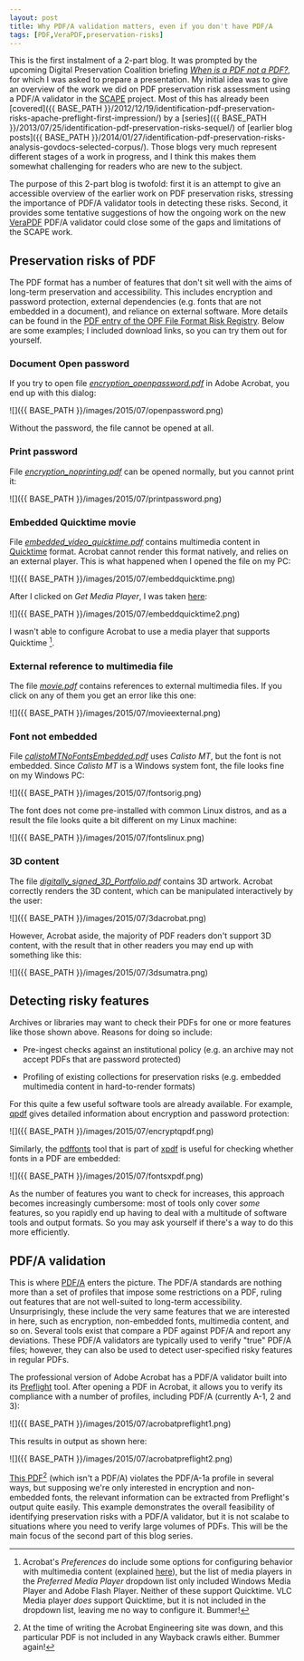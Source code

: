 ```yaml
---
layout: post
title: Why PDF/A validation matters, even if you don't have PDF/A
tags: [PDF,VeraPDF,preservation-risks]
---
```


This is the first instalment of a 2-part blog. It was prompted by the upcoming Digital Preservation Coalition briefing [*When is a PDF not a PDF?*](http://www.dpconline.org/events/details/95-preserving-pdfs-jul15), for which I was asked to prepare a presentation. My initial idea was to give an overview of the work we did on PDF preservation risk assessment using a PDF/A validator in the [SCAPE](http://www.scape-project.eu/) project. Most of this has already been [covered]({{ BASE_PATH }}/2012/12/19/identification-pdf-preservation-risks-apache-preflight-first-impression/) by a [series]({{ BASE_PATH }}/2013/07/25/identification-pdf-preservation-risks-sequel/) of [earlier blog posts]({{ BASE_PATH }}/2014/01/27/identification-pdf-preservation-risks-analysis-govdocs-selected-corpus/). Those blogs very much represent different stages of a work in progress, and I think this makes them somewhat challenging for readers who are new to the subject.

<!-- more -->

The purpose of this 2-part blog is twofold: first it is an attempt to give an accessible overview of the earlier work on PDF preservation risks, stressing the importance of PDF/A validator tools in detecting these risks. Second, it  provides some tentative suggestions of how the ongoing work on the new [VeraPDF](http://verapdf.org/) PDF/A validator could close some of the gaps and limitations of the SCAPE work.   

## Preservation risks of PDF

The PDF format has a number of features that don't sit well with the aims of long-term preservation and accessibility. This includes encryption and password protection, external dependencies (e.g. fonts that are not embedded in a document), and reliance on external software. More details can be found in the [PDF entry of the OPF File Format Risk Registry](http://wiki.opf-labs.org/display/TR/Portable+Document+Format). Below are some examples; I included download links, so you can try them out for yourself.

### Document Open password 

If you try to open file [*encryption_openpassword.pdf*](https://github.com/openpreserve/format-corpus/blob/master/pdfCabinetOfHorrors/encryption_openpassword.pdf?raw=true) in Adobe Acrobat, you end up with this dialog:

![]({{ BASE_PATH }}/images/2015/07/openpassword.png)

Without the password, the file cannot be opened at all.

### Print password

File [*encryption_noprinting.pdf*](https://github.com/openpreserve/format-corpus/blob/master/pdfCabinetOfHorrors/encryption_noprinting.pdf?raw=true) can be opened normally, but you cannot print it:

![]({{ BASE_PATH }}/images/2015/07/printpassword.png)

### Embedded Quicktime movie

File [*embedded\_video\_quicktime.pdf*](https://github.com/openpreserve/format-corpus/blob/master/pdfCabinetOfHorrors/embedded_video_quicktime.pdf?raw=true) contains multimedia content in [Quicktime](http://fileformats.archiveteam.org/wiki/Quicktime) format. Acrobat cannot render this format natively, and relies on an external player. This is what happened when I opened the file on my PC:  

![]({{ BASE_PATH }}/images/2015/07/embeddquicktime.png)

After I clicked on *Get Media Player*, I was taken [here](http://cgi.adobe.com/special/acrobat/mediaplayerfinder/mediaplayerfinder.cgi?):

![]({{ BASE_PATH }}/images/2015/07/embeddquicktime2.png)

I wasn't able to configure Acrobat to use a media player that supports Quicktime [^1].

### External reference to multimedia file

The file [*movie.pdf*](https://web.archive.org/web/20100714002808/http://acroeng.adobe.com/Test_Files/movie/movie.pdf) contains references to external multimedia files. If you click on any of them you get an error like this one:

![]({{ BASE_PATH }}/images/2015/07/movieexternal.png)

### Font not embedded

File [*calistoMTNoFontsEmbedded.pdf*](https://github.com/openpreserve/format-corpus/blob/master/pdfCabinetOfHorrors/calistoMTNoFontsEmbedded.pdf?raw=true) uses *Calisto MT*, but the font is not embedded. Since *Calisto MT* is a Windows system font, the file looks fine on my Windows PC: 

![]({{ BASE_PATH }}/images/2015/07/fontsorig.png)

The font does not come pre-installed with common Linux distros, and as a result the file looks quite a bit different on my Linux machine:

![]({{ BASE_PATH }}/images/2015/07/fontslinux.png)

### 3D content

The file [*digitally_signed_3D_Portfolio.pdf*](https://github.com/openpreserve/format-corpus/blob/master/pdfCabinetOfHorrors/digitally_signed_3D_Portfolio.pdf?raw=true) contains 3D artwork. Acrobat correctly renders the 3D content, which can be manipulated interactively by the user:

![]({{ BASE_PATH }}/images/2015/07/3dacrobat.png)

However, Acrobat aside, the majority of PDF readers don't support 3D content, with the result that in other readers you may end up with something like this:

![]({{ BASE_PATH }}/images/2015/07/3dsumatra.png)

## Detecting risky features

Archives or libraries may want to check their PDFs for one or more features like those shown above. Reasons for doing so include:

* Pre-ingest checks against an institutional policy (e.g. an archive may not accept PDFs that are password protected)

* Profiling of existing collections for preservation risks (e.g. embedded multimedia content in hard-to-render formats)

For this quite a few useful software tools are already available. For example, [qpdf](https://github.com/qpdf/qpdf) gives detailed information about encryption and password protection:

![]({{ BASE_PATH }}/images/2015/07/encryptqpdf.png)

Similarly, the [pdffonts](http://www.linuxcommand.org/man_pages/pdffonts1.html) tool that is part of [xpdf](http://www.foolabs.com/xpdf/) is useful for checking whether fonts in a PDF are embedded:

![]({{ BASE_PATH }}/images/2015/07/fontsxpdf.png)

As the number of features you want to check for increases, this approach becomes increasingly cumbersome: most of tools only cover *some* features, so you rapidly end up having to deal with a multitude of software tools and output formats. So you may ask yourself if there's a way to do this more efficiently.

## PDF/A validation

This is where [PDF/A](https://en.wikipedia.org/wiki/PDF/A) enters the picture. The PDF/A standards are nothing more than a set of profiles that impose some restrictions on a PDF, ruling out features that are not well-suited to long-term accessibility. Unsurprisingly, these include the very same features that we are interested in here, such as encryption, non-embedded fonts, multimedia content, and so on. Several tools exist that compare a PDF against PDF/A and report any deviations. These PDF/A validators are typically used to verify "true" PDF/A files; however, they can also be used to detect user-specified risky features in regular PDFs.

The professional version of Adobe Acrobat has a PDF/A validator built into its [Preflight](http://help.adobe.com/en_US/acrobat/X/pro/using/WS58a04a822e3e50102bd615109794195ff-7b82.w.html) tool. After opening a PDF in Acrobat, it allows you to verify its compliance with a number of profiles, including PDF/A (currently A-1, 2 and 3):

![]({{ BASE_PATH }}/images/2015/07/acrobatpreflight1.png)

This results in output as shown here:

![]({{ BASE_PATH }}/images/2015/07/acrobatpreflight2.png) 

[This PDF](http://acroeng.adobe.com/Test_Files/classic_multimedia//Jpeg_linked.pdf)[^2] (which isn't a PDF/A) violates the PDF/A-1a profile in several ways, but supposing we're only interested in encryption and non-embedded fonts, the relevant information can be extracted from Preflight's output quite easily. This example demonstrates the overall feasibility of identifying preservation risks with a PDF/A validator, but it is not scalabe to situations where you need to verify large volumes of PDFs. This will be the main focus of the second part of this blog series.

[^1]: Acrobat's *Preferences* do include some options for configuring behavior with multimedia content (explained [here](https://helpx.adobe.com/acrobat/using/playing-video-audio-multimedia-formats.html)), but the list of media players in the *Preferred Media Player* dropdown list only included Windows Media Player and Adobe Flash Player. Neither of these support Quicktime. VLC Media player *does* support Quicktime, but it is not included in the dropdown list, leaving me no way to configure it. Bummer!

[^2]: At the time of writing the Acrobat Engineering site was down, and this particular PDF is not included in any Wayback crawls either. Bummer again!
